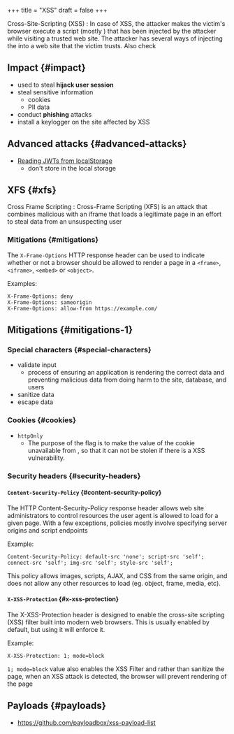 +++
title = "XSS"
draft = false
+++

Cross-Site-Scripting (XSS)
: In case of XSS, the attacker makes the victim's browser execute a script (mostly ) that has been injected by the attacker while visiting a trusted web site. The attacker has several ways of injecting the into a web site that the victim trusts. Also check


## Impact {#impact}

-   used to steal **hijack user session**
-   steal sensitive information
    -   cookies
    -   PII data
-   conduct **phishing** attacks
-   install a keylogger on the site affected by XSS


## Advanced attacks {#advanced-attacks}

-   [Reading JWTs from localStorage](https://medium.com/redteam/stealing-jwts-in-localstorage-via-xss-6048d91378a0)
    -   don't store in the local storage


## XFS {#xfs}

Cross Frame Scripting
: Cross-Frame Scripting (XFS) is an attack that combines malicious with an iframe that loads a legitimate page in an effort to steal data from an unsuspecting user


### Mitigations {#mitigations}

The `X-Frame-Options` HTTP response header can be used to indicate whether or not a browser should be allowed to render a page in a `<frame>`, `<iframe>`, `<embed>` or `<object>`.

Examples:

```text
X-Frame-Options: deny
X-Frame-Options: sameorigin
X-Frame-Options: allow-from https://example.com/
```


## Mitigations {#mitigations-1}


### Special characters {#special-characters}

-   validate input
    -   process of ensuring an application is rendering the correct data and preventing malicious data from doing harm to the site, database, and users
-   sanitize data
-   escape data


### Cookies {#cookies}

-   `httpOnly`
    -   The purpose of the flag is to make the value of the cookie unavailable from , so that it can not be stolen if there is a XSS vulnerability.


### Security headers {#security-headers}


#### `Content-Security-Policy` {#content-security-policy}

The HTTP Content-Security-Policy response header allows web site administrators to control resources the user agent is allowed to load for a given page. With a few exceptions, policies mostly involve specifying server origins and script endpoints

Example:

```text
Content-Security-Policy: default-src 'none'; script-src 'self'; connect-src 'self'; img-src 'self'; style-src 'self';
```

This policy allows images, scripts, AJAX, and CSS from the same origin, and does not allow any other resources to load (eg. object, frame, media, etc).


#### `X-XSS-Protection` {#x-xss-protection}

The X-XSS-Protection header is designed to enable the cross-site scripting (XSS) filter built into modern web browsers. This is usually enabled by default, but using it will enforce it.

Example:

```text
X-XSS-Protection: 1; mode=block
```

`1; mode=block` value also enables the XSS Filter and rather than sanitize the page, when an XSS attack is detected, the browser will prevent rendering of the page


## Payloads {#payloads}

-   <https://github.com/payloadbox/xss-payload-list>